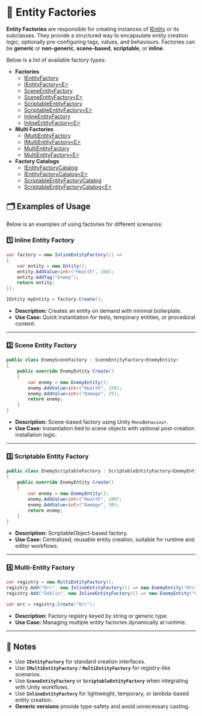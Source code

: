 # 🧩️ Entity Factories

**Entity Factories** are responsible for creating instances of [IEntity](../Entities/IEntity.md) or its subclasses. They
provide a structured way to encapsulate entity creation logic, optionally pre-configuring tags, values, and behaviours.
Factories can be **generic** or **non-generic**, **scene-based**, **scriptable**, or **inline**.

Below is a list of available factory types:

- **Factories**
    - [IEntityFactory](IEntityFactory.md) <!-- + -->
    - [IEntityFactory&lt;E&gt;](IEntityFactory%601.md) <!-- + -->
    - [SceneEntityFactory](SceneEntityFactory.md) <!-- + -->
    - [SceneEntityFactory&lt;E&gt;](SceneEntityFactory%601.md) <!-- + -->
    - [ScriptableEntityFactory](ScriptableEntityFactory.md) <!-- + -->
    - [ScriptableEntityFactory&lt;E&gt;](ScriptableEntityFactory%601.md) <!-- + -->
    - [InlineEntityFactory](InlineEntityFactory.md) <!-- + -->
    - [InlineEntityFactory&lt;E&gt;](InlineEntityFactory%601.md) <!-- + -->
- **Multi Factories**
    - [IMultiEntityFactory](IMultiEntityFactory.md) <!-- + -->
    - [IMultiEntityFactory&lt;E&gt;](IMultiEntityFactory%601.md) <!-- + -->
    - [MultiEntityFactory](MultiEntityFactory.md) <!-- + -->
    - [MultiEntityFactory&lt;E&gt;](MultiEntityFactory%601.md) <!-- + -->
- **Factory Catalogs**
    - [IEntityFactoryCatalog](IEntityFactoryCatalog.md)
    - [IEntityFactoryCatalog&lt;E&gt;](IEntityFactoryCatalog%601.md)
    - [ScriptableEntityFactoryCatalog](ScriptableEntityFactoryCatalog%601.md)
    - [ScriptableEntityFactoryCatalog&lt;E&gt;](ScriptableEntityFactoryCatalog.md)

























## 🗂 Examples of Usage

Below is an examples of using factories for different scenarios:

### 1️⃣ Inline Entity Factory

```csharp
var factory = new InlineEntityFactory(() =>
{
    var entity = new Entity();
    entity.AddValue<int>("Health", 100);
    entity.AddTag("Enemy");
    return entity;
});

IEntity myEntity = factory.Create();
```

- **Description:** Creates an entity on demand with minimal boilerplate.
- **Use Case:** Quick instantiation for tests, temporary entities, or procedural content.

---

### 2️⃣ Scene Entity Factory

```csharp
public class EnemySceneFactory : SceneEntityFactory<EnemyEntity>
{
    public override EnemyEntity Create()
    {
        var enemy = new EnemyEntity();
        enemy.AddValue<int>("Health", 150);
        enemy.AddValue<int>("Damage", 25);
        return enemy;
    }
}
```

- **Description:** Scene-based factory using Unity `MonoBehaviour`.
- **Use Case:** Instantiation tied to scene objects with optional post-creation installation logic.

---

### 3️⃣ Scriptable Entity Factory

```csharp
public class EnemyScriptableFactory : ScriptableEntityFactory<EnemyEntity>
{
    public override EnemyEntity Create()
    {
        var enemy = new EnemyEntity();
        enemy.AddValue<int>("Health", 200);
        enemy.AddValue<int>("Damage", 30);
        return enemy;
    }
}
```

- **Description:** ScriptableObject-based factory.
- **Use Case:** Centralized, reusable entity creation, suitable for runtime and editor workflows.

---

### 4️⃣ Multi-Entity Factory

```csharp
var registry = new MultiEntityFactory();
registry.Add("Orc", new InlineEntityFactory(() => new EnemyEntity("Orc")));
registry.Add("Goblin", new InlineEntityFactory(() => new EnemyEntity("Goblin")));

var orc = registry.Create("Orc");
```

- **Description:** Factory registry keyed by string or generic type.
- **Use Case:** Managing multiple entity factories dynamically at runtime.

---

## 📝 Notes

- Use **`IEntityFactory`** for standard creation interfaces.
- Use **`IMultiEntityFactory`** / **`MultiEntityFactory`** for registry-like scenarios.
- Use **`SceneEntityFactory`** or **`ScriptableEntityFactory`** when integrating with Unity workflows.
- Use **`InlineEntityFactory`** for lightweight, temporary, or lambda-based entity creation.
- **Generic versions** provide type-safety and avoid unnecessary casting.